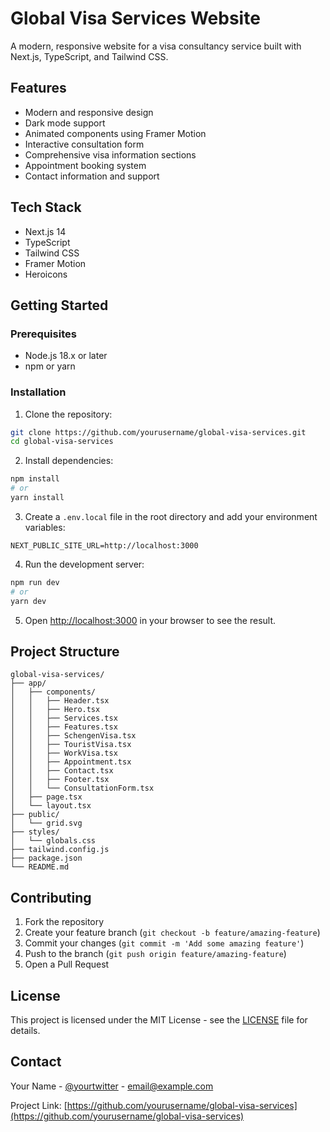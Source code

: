 # Global Visa Services Website

A modern, responsive website for a visa consultancy service built with Next.js, TypeScript, and Tailwind CSS.

## Features

- Modern and responsive design
- Dark mode support
- Animated components using Framer Motion
- Interactive consultation form
- Comprehensive visa information sections
- Appointment booking system
- Contact information and support

## Tech Stack

- Next.js 14
- TypeScript
- Tailwind CSS
- Framer Motion
- Heroicons

## Getting Started

### Prerequisites

- Node.js 18.x or later
- npm or yarn

### Installation

1. Clone the repository:
```bash
git clone https://github.com/yourusername/global-visa-services.git
cd global-visa-services
```

2. Install dependencies:
```bash
npm install
# or
yarn install
```

3. Create a `.env.local` file in the root directory and add your environment variables:
```env
NEXT_PUBLIC_SITE_URL=http://localhost:3000
```

4. Run the development server:
```bash
npm run dev
# or
yarn dev
```

5. Open [http://localhost:3000](http://localhost:3000) in your browser to see the result.

## Project Structure

```
global-visa-services/
├── app/
│   ├── components/
│   │   ├── Header.tsx
│   │   ├── Hero.tsx
│   │   ├── Services.tsx
│   │   ├── Features.tsx
│   │   ├── SchengenVisa.tsx
│   │   ├── TouristVisa.tsx
│   │   ├── WorkVisa.tsx
│   │   ├── Appointment.tsx
│   │   ├── Contact.tsx
│   │   ├── Footer.tsx
│   │   └── ConsultationForm.tsx
│   ├── page.tsx
│   └── layout.tsx
├── public/
│   └── grid.svg
├── styles/
│   └── globals.css
├── tailwind.config.js
├── package.json
└── README.md
```

## Contributing

1. Fork the repository
2. Create your feature branch (`git checkout -b feature/amazing-feature`)
3. Commit your changes (`git commit -m 'Add some amazing feature'`)
4. Push to the branch (`git push origin feature/amazing-feature`)
5. Open a Pull Request

## License

This project is licensed under the MIT License - see the [LICENSE](LICENSE) file for details.

## Contact

Your Name - [@yourtwitter](https://twitter.com/yourtwitter) - email@example.com

Project Link: [https://github.com/yourusername/global-visa-services](https://github.com/yourusername/global-visa-services)
